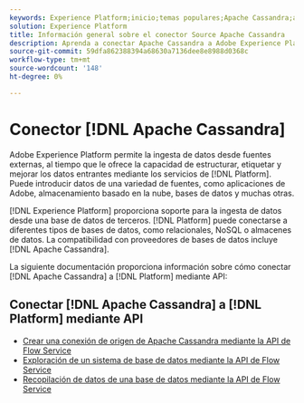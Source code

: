 ```yaml
---
keywords: Experience Platform;inicio;temas populares;Apache Cassandra;apache cassandra;cassandra;Cassandra
solution: Experience Platform
title: Información general sobre el conector Source Apache Cassandra
description: Aprenda a conectar Apache Cassandra a Adobe Experience Platform mediante API.
source-git-commit: 59dfa862388394a68630a7136dee8e8988d0368c
workflow-type: tm+mt
source-wordcount: '148'
ht-degree: 0%

---
```



# Conector [!DNL Apache Cassandra]

Adobe Experience Platform permite la ingesta de datos desde fuentes externas, al tiempo que le ofrece la capacidad de estructurar, etiquetar y mejorar los datos entrantes mediante los servicios de [!DNL Platform]. Puede introducir datos de una variedad de fuentes, como aplicaciones de Adobe, almacenamiento basado en la nube, bases de datos y muchas otras.

[!DNL Experience Platform] proporciona soporte para la ingesta de datos desde una base de datos de terceros. [!DNL Platform] puede conectarse a diferentes tipos de bases de datos, como relacionales, NoSQL o almacenes de datos. La compatibilidad con proveedores de bases de datos incluye [!DNL Apache Cassandra].

La siguiente documentación proporciona información sobre cómo conectar [!DNL Apache Cassandra] a [!DNL Platform] mediante API:

## Conectar [!DNL Apache Cassandra] a [!DNL Platform] mediante API

- [Crear una conexión de origen de Apache Cassandra mediante la API de Flow Service](../../tutorials/api/create/databases/cassandra.md)
- [Exploración de un sistema de base de datos mediante la API de Flow Service](../../tutorials/api/explore/database-nosql.md)
- [Recopilación de datos de una base de datos mediante la API de Flow Service](../../tutorials/api/collect/database-nosql.md)
